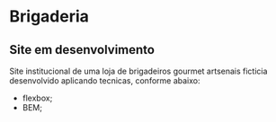 # Brigaderia
## Site em desenvolvimento

Site institucional de uma loja de brigadeiros gourmet artsenais ficticia desenvolvido aplicando tecnicas, conforme abaixo:

* flexbox;
* BEM;


